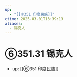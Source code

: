 ```yaml
---
up:
  - "[[⑥351 印度民族]]"
ctime: 2025-03-01T13:39:13
aliases:
  - 锡克人
---
```


# ⑥351.31 锡克人

- up: [[⑥351 印度民族]]
